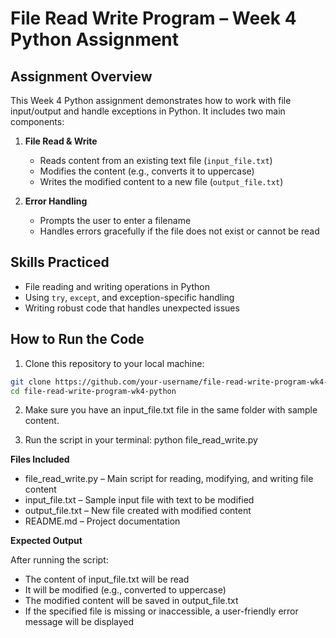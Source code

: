 # File Read Write Program – Week 4 Python Assignment

## Assignment Overview

This Week 4 Python assignment demonstrates how to work with file input/output and handle exceptions in Python. It includes two main components:

1. **File Read & Write**
   - Reads content from an existing text file (`input_file.txt`)
   - Modifies the content (e.g., converts it to uppercase)
   - Writes the modified content to a new file (`output_file.txt`)

2. **Error Handling**
   - Prompts the user to enter a filename
   - Handles errors gracefully if the file does not exist or cannot be read

## Skills Practiced

- File reading and writing operations in Python
- Using `try`, `except`, and exception-specific handling
- Writing robust code that handles unexpected issues

## How to Run the Code

1. Clone this repository to your local machine:

```bash
git clone https://github.com/your-username/file-read-write-program-wk4-python.git
cd file-read-write-program-wk4-python
```
2. Make sure you have an input_file.txt file in the same folder with sample content.

3. Run the script in your terminal:
python file_read_write.py


**Files Included**
- file_read_write.py – Main script for reading, modifying, and writing file content
- input_file.txt – Sample input file with text to be modified
- output_file.txt – New file created with modified content
- README.md – Project documentation

**Expected Output**

After running the script:
- The content of input_file.txt will be read
- It will be modified (e.g., converted to uppercase)
- The modified content will be saved in output_file.txt
- If the specified file is missing or inaccessible, a user-friendly error message will be displayed
